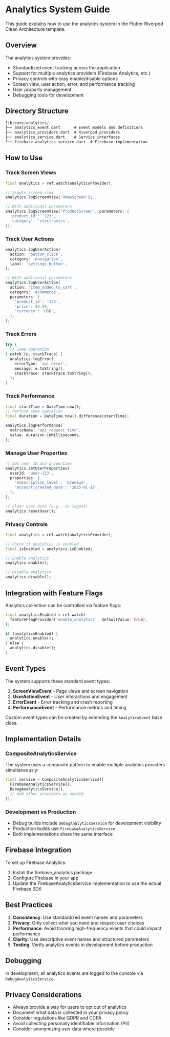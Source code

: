 # Analytics System Guide

This guide explains how to use the analytics system in the Flutter Riverpod Clean Architecture template.

## Overview

The analytics system provides:

- Standardized event tracking across the application
- Support for multiple analytics providers (Firebase Analytics, etc.)
- Privacy controls with easy enable/disable options
- Screen view, user action, error, and performance tracking
- User property management
- Debugging tools for development

## Directory Structure

```dart
lib/core/analytics/
├── analytics_event.dart      # Event models and definitions
├── analytics_providers.dart  # Riverpod providers
├── analytics_service.dart    # Service interfaces
└── firebase_analytics_service.dart  # Firebase implementation
```

## How to Use

### Track Screen Views

```dart
final analytics = ref.watch(analyticsProvider);

// Simple screen view
analytics.logScreenView('HomeScreen');

// With additional parameters
analytics.logScreenView('ProductScreen', parameters: {
  'product_id': '123',
  'category': 'electronics',
});
```

### Track User Actions

```dart
analytics.logUserAction(
  action: 'button_click',
  category: 'navigation',
  label: 'settings_button',
);

// With additional parameters
analytics.logUserAction(
  action: 'item_added_to_cart',
  category: 'ecommerce',
  parameters: {
    'product_id': '123',
    'price': 49.99,
    'currency': 'USD',
  },
);
```

### Track Errors

```dart
try {
  // Some operation
} catch (e, stackTrace) {
  analytics.logError(
    errorType: 'api_error',
    message: e.toString(),
    stackTrace: stackTrace.toString(),
  );
}
```

### Track Performance

```dart
final startTime = DateTime.now();
// Perform some operation
final duration = DateTime.now().difference(startTime);

analytics.logPerformance(
  metricName: 'api_request_time',
  value: duration.inMilliseconds,
);
```

### Manage User Properties

```dart
// Set user ID and properties
analytics.setUserProperties(
  userId: 'user-123',
  properties: {
    'subscription_level': 'premium',
    'account_created_date': '2025-01-15',
  },
);

// Clear user data (e.g., on logout)
analytics.resetUser();
```

### Privacy Controls

```dart
final analytics = ref.watch(analyticsProvider);

// Check if analytics is enabled
final isEnabled = analytics.isEnabled;

// Enable analytics
analytics.enable();

// Disable analytics
analytics.disable();
```

## Integration with Feature Flags

Analytics collection can be controlled via feature flags:

```dart
final analyticsEnabled = ref.watch(
  featureFlagProvider('enable_analytics', defaultValue: true),
);

if (analyticsEnabled) {
  analytics.enable();
} else {
  analytics.disable();
}
```

## Event Types

The system supports these standard event types:

1. **ScreenViewEvent** - Page views and screen navigation
2. **UserActionEvent** - User interactions and engagement
3. **ErrorEvent** - Error tracking and crash reporting
4. **PerformanceEvent** - Performance metrics and timing

Custom event types can be created by extending the `AnalyticsEvent` base class.

## Implementation Details

### CompositeAnalyticsService

The system uses a composite pattern to enable multiple analytics providers simultaneously:

```dart
final service = CompositeAnalyticsService([
  FirebaseAnalyticsService(),
  DebugAnalyticsService(),
  // Add other providers as needed
]);
```

### Development vs Production

- Debug builds include `DebugAnalyticsService` for development visibility
- Production builds use `FirebaseAnalyticsService`
- Both implementations share the same interface

## Firebase Integration

To set up Firebase Analytics:

1. Install the firebase_analytics package
2. Configure Firebase in your app
3. Update the FirebaseAnalyticsService implementation to use the actual Firebase SDK

## Best Practices

1. **Consistency**: Use standardized event names and parameters
2. **Privacy**: Only collect what you need and respect user choices
3. **Performance**: Avoid tracking high-frequency events that could impact performance
4. **Clarity**: Use descriptive event names and structured parameters
5. **Testing**: Verify analytics events in development before production

## Debugging

In development, all analytics events are logged to the console via `DebugAnalyticsService`.

## Privacy Considerations

- Always provide a way for users to opt out of analytics
- Document what data is collected in your privacy policy
- Consider regulations like GDPR and CCPA
- Avoid collecting personally identifiable information (PII)
- Consider anonymizing user data where possible
